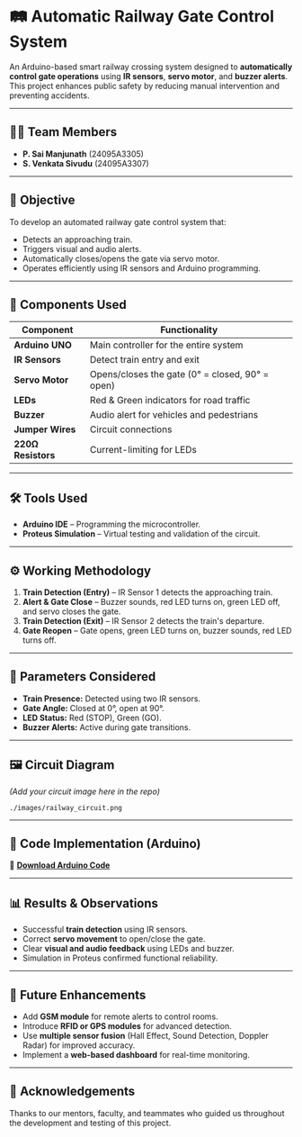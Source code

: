# 🛤️ Automatic Railway Gate Control System

An Arduino-based smart railway crossing system designed to **automatically control gate operations** using **IR sensors**, **servo motor**, and **buzzer alerts**. This project enhances public safety by reducing manual intervention and preventing accidents.

---

## 👨‍💻 Team Members
- **P. Sai Manjunath** (24095A3305)
- **S. Venkata Sivudu** (24095A3307)

---

## 🎯 Objective

To develop an automated railway gate control system that:
- Detects an approaching train.
- Triggers visual and audio alerts.
- Automatically closes/opens the gate via servo motor.
- Operates efficiently using IR sensors and Arduino programming.

---

## 🧰 Components Used

| Component       | Functionality                                |
|----------------|-----------------------------------------------|
| **Arduino UNO** | Main controller for the entire system        |
| **IR Sensors**  | Detect train entry and exit                  |
| **Servo Motor** | Opens/closes the gate (0° = closed, 90° = open) |
| **LEDs**        | Red & Green indicators for road traffic      |
| **Buzzer**      | Audio alert for vehicles and pedestrians     |
| **Jumper Wires**| Circuit connections                          |
| **220Ω Resistors** | Current-limiting for LEDs                 |

---

## 🛠️ Tools Used
- **Arduino IDE** – Programming the microcontroller.
- **Proteus Simulation** – Virtual testing and validation of the circuit.

---

## ⚙️ Working Methodology

1. **Train Detection (Entry)** – IR Sensor 1 detects the approaching train.
2. **Alert & Gate Close** – Buzzer sounds, red LED turns on, green LED off, and servo closes the gate.
3. **Train Detection (Exit)** – IR Sensor 2 detects the train's departure.
4. **Gate Reopen** – Gate opens, green LED turns on, buzzer sounds, red LED turns off.

---

## 🔋 Parameters Considered

- **Train Presence:** Detected using two IR sensors.
- **Gate Angle:** Closed at 0°, open at 90°.
- **LED Status:** Red (STOP), Green (GO).
- **Buzzer Alerts:** Active during gate transitions.

---

## 🖼️ Circuit Diagram

_(Add your circuit image here in the repo)_
```
./images/railway_circuit.png
```

---

## 🧪 Code Implementation (Arduino)

📁 **[Download Arduino Code](./gate_control.ino)**

---

## 📊 Results & Observations

- Successful **train detection** using IR sensors.
- Correct **servo movement** to open/close the gate.
- Clear **visual and audio feedback** using LEDs and buzzer.
- Simulation in Proteus confirmed functional reliability.

---

## 🚀 Future Enhancements
- Add **GSM module** for remote alerts to control rooms.
- Introduce **RFID or GPS modules** for advanced detection.
- Use **multiple sensor fusion** (Hall Effect, Sound Detection, Doppler Radar) for improved accuracy.
- Implement a **web-based dashboard** for real-time monitoring.

---

## 🙌 Acknowledgements

Thanks to our mentors, faculty, and teammates who guided us throughout the development and testing of this project.
